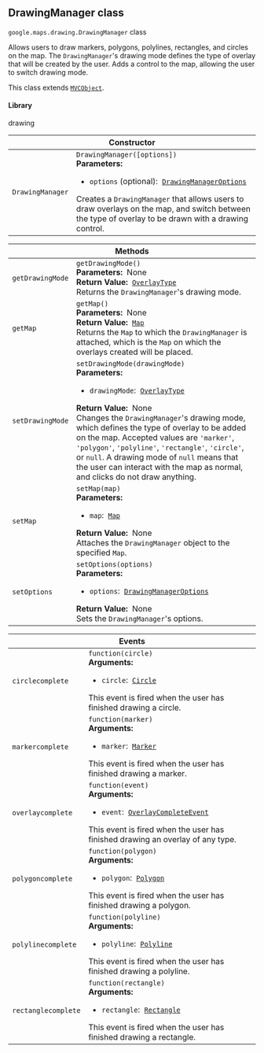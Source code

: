 <h2 id="DrawingManager"> DrawingManager class </h2><p>
<code><span itemprop="path">google.maps.drawing</span>.<span itemprop="name">DrawingManager</span></code>
class
</p><p>Allows users to draw markers, polygons, polylines, rectangles, and circles on the map. The <code>DrawingManager</code>'s drawing mode defines the type of overlay that will be created by the user. Adds a control to the map, allowing the user to switch drawing mode.</p><p>This class extends
<code><a href="https://github.com/amenadiel/google-maps-documentation/blob/master/docs/MVCObject.md">MVCObject</a></code>.
</p><h4>Library</h4><p>drawing</p><div class="devsite-table-wrapper"><table class="constructors responsive" summary="class DrawingManager - Constructor">
<thead>
<tr><th colspan="2" id="DrawingManager.constructor">Constructor</th>
</tr></thead>
<tbody>
<tr>
<td><code><span>DrawingManager</span></code></td>
<td><div><code>DrawingManager([options])</code></div>
<div class="desc"><strong>Parameters:</strong>&nbsp; <ul>
<li><code>options</code> (optional):&nbsp; <code><a href="https://github.com/amenadiel/google-maps-documentation/blob/master/docs/DrawingManagerOptions.md">DrawingManagerOptions</a></code></li>
</ul></div>
<div class="desc">Creates a <code>DrawingManager</code> that allows users to draw overlays on the map, and switch between the type of overlay to be drawn with a drawing control.</div></td>
</tr>
</tbody>
</table></div><div class="devsite-table-wrapper"><table class="methods responsive" summary="class DrawingManager - Methods">
<thead>
<tr><th colspan="2">Methods</th>
</tr></thead>
<tbody>
<tr id="DrawingManager.getDrawingMode">
<td><code><span>getDrawingMode</span></code></td>
<td><div><code>getDrawingMode()</code></div>
<div class="desc"><strong>Parameters:</strong>&nbsp; None</div>
<div class="desc"><strong>Return Value:</strong>&nbsp; <code><a href="https://github.com/amenadiel/google-maps-documentation/blob/master/docs/OverlayType.md">OverlayType</a></code></div>
<div class="desc">Returns the <code>DrawingManager</code>'s drawing mode.</div></td>
</tr>
<tr id="DrawingManager.getMap">
<td><code><span>getMap</span></code></td>
<td><div><code>getMap()</code></div>
<div class="desc"><strong>Parameters:</strong>&nbsp; None</div>
<div class="desc"><strong>Return Value:</strong>&nbsp; <code><a href="https://github.com/amenadiel/google-maps-documentation/blob/master/docs/Map.md">Map</a></code></div>
<div class="desc">Returns the <code>Map</code> to which the <code>DrawingManager</code> is attached, which is the <code>Map</code> on which the overlays created will be placed.</div></td>
</tr>
<tr id="DrawingManager.setDrawingMode">
<td><code><span>setDrawingMode</span></code></td>
<td><div><code>setDrawingMode(drawingMode)</code></div>
<div class="desc"><strong>Parameters:</strong>&nbsp; <ul>
<li><code>drawingMode</code>:&nbsp; <code><a href="https://github.com/amenadiel/google-maps-documentation/blob/master/docs/OverlayType.md">OverlayType</a></code></li>
</ul></div>
<div class="desc"><strong>Return Value:</strong>&nbsp; None</div>
<div class="desc">Changes the <code>DrawingManager</code>'s drawing mode, which defines the type of overlay to be added on the map. Accepted values are <code>'marker'</code>, <code>'polygon'</code>, <code>'polyline'</code>, <code>'rectangle'</code>, <code>'circle'</code>, or <code>null</code>. A drawing mode of <code>null</code> means that the user can interact with the map as normal, and clicks do not draw anything.</div></td>
</tr>
<tr id="DrawingManager.setMap">
<td><code><span>setMap</span></code></td>
<td><div><code>setMap(map)</code></div>
<div class="desc"><strong>Parameters:</strong>&nbsp; <ul>
<li><code>map</code>:&nbsp; <code><a href="https://github.com/amenadiel/google-maps-documentation/blob/master/docs/Map.md">Map</a></code></li>
</ul></div>
<div class="desc"><strong>Return Value:</strong>&nbsp; None</div>
<div class="desc">Attaches the <code>DrawingManager</code> object to the specified <code>Map</code>.</div></td>
</tr>
<tr id="DrawingManager.setOptions">
<td><code><span>setOptions</span></code></td>
<td><div><code>setOptions(options)</code></div>
<div class="desc"><strong>Parameters:</strong>&nbsp; <ul>
<li><code>options</code>:&nbsp; <code><a href="https://github.com/amenadiel/google-maps-documentation/blob/master/docs/DrawingManagerOptions.md">DrawingManagerOptions</a></code></li>
</ul></div>
<div class="desc"><strong>Return Value:</strong>&nbsp; None</div>
<div class="desc">Sets the <code>DrawingManager</code>'s options.</div></td>
</tr>
</tbody>
</table></div><div class="devsite-table-wrapper"><table class="details responsive" summary="class DrawingManager - Events">
<thead>
<tr><th colspan="2">Events</th>
</tr></thead>
<tbody>
<tr id="DrawingManager.circlecomplete">
<td><code><span>circlecomplete</span></code></td>
<td><div><code>function(circle)</code></div>
<div class="desc"><strong>Arguments:</strong>&nbsp; <ul>
<li><code>circle</code>:&nbsp; <code><a href="https://github.com/amenadiel/google-maps-documentation/blob/master/docs/Circle.md">Circle</a></code></li>
</ul></div>
<div class="desc">This event is fired when the user has finished drawing a circle.</div></td>
</tr>
<tr id="DrawingManager.markercomplete">
<td><code><span>markercomplete</span></code></td>
<td><div><code>function(marker)</code></div>
<div class="desc"><strong>Arguments:</strong>&nbsp; <ul>
<li><code>marker</code>:&nbsp; <code><a href="https://github.com/amenadiel/google-maps-documentation/blob/master/docs/Marker.md">Marker</a></code></li>
</ul></div>
<div class="desc">This event is fired when the user has finished drawing a marker.</div></td>
</tr>
<tr id="DrawingManager.overlaycomplete">
<td><code><span>overlaycomplete</span></code></td>
<td><div><code>function(event)</code></div>
<div class="desc"><strong>Arguments:</strong>&nbsp; <ul>
<li><code>event</code>:&nbsp; <code><a href="https://github.com/amenadiel/google-maps-documentation/blob/master/docs/OverlayCompleteEvent.md">OverlayCompleteEvent</a></code></li>
</ul></div>
<div class="desc">This event is fired when the user has finished drawing an overlay of any type.</div></td>
</tr>
<tr id="DrawingManager.polygoncomplete">
<td><code><span>polygoncomplete</span></code></td>
<td><div><code>function(polygon)</code></div>
<div class="desc"><strong>Arguments:</strong>&nbsp; <ul>
<li><code>polygon</code>:&nbsp; <code><a href="https://github.com/amenadiel/google-maps-documentation/blob/master/docs/Polygon.md">Polygon</a></code></li>
</ul></div>
<div class="desc">This event is fired when the user has finished drawing a polygon.</div></td>
</tr>
<tr id="DrawingManager.polylinecomplete">
<td><code><span>polylinecomplete</span></code></td>
<td><div><code>function(polyline)</code></div>
<div class="desc"><strong>Arguments:</strong>&nbsp; <ul>
<li><code>polyline</code>:&nbsp; <code><a href="https://github.com/amenadiel/google-maps-documentation/blob/master/docs/Polyline.md">Polyline</a></code></li>
</ul></div>
<div class="desc">This event is fired when the user has finished drawing a polyline.</div></td>
</tr>
<tr id="DrawingManager.rectanglecomplete">
<td><code><span>rectanglecomplete</span></code></td>
<td><div><code>function(rectangle)</code></div>
<div class="desc"><strong>Arguments:</strong>&nbsp; <ul>
<li><code>rectangle</code>:&nbsp; <code><a href="https://github.com/amenadiel/google-maps-documentation/blob/master/docs/Rectangle.md">Rectangle</a></code></li>
</ul></div>
<div class="desc">This event is fired when the user has finished drawing a rectangle.</div></td>
</tr>
</tbody>
</table></div>